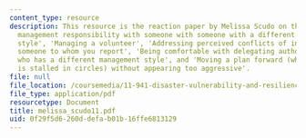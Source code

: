 ```yaml
---
content_type: resource
description: This resource is the reaction paper by Melissa Scudo on the topics 'Sharing
  management responsibility with someone with someone with a different leadership
  style', 'Managing a volunteer', 'Addressing perceived conflicts of interest with
  someone to whom you report', 'Being comfortable with delegating authority to someone
  who has a different management style', and 'Moving a plan forward (when the discussion
  is stalled in circles) without appearing too aggressive'.
file: null
file_location: /coursemedia/11-941-disaster-vulnerability-and-resilience-spring-2005/0f29f5d6260ddefab01b16ffe6813129_melissa_scudo11.pdf
file_type: application/pdf
resourcetype: Document
title: melissa_scudo11.pdf
uid: 0f29f5d6-260d-defa-b01b-16ffe6813129
---
```

